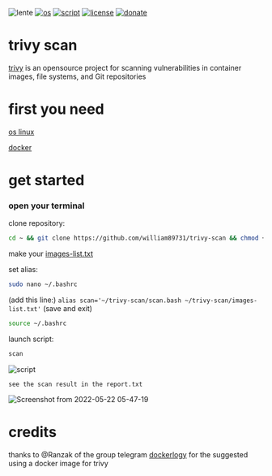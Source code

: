 ![lente](https://user-images.githubusercontent.com/68069659/169600300-9e68d3e0-8406-4eb6-a641-88525646bad3.gif)
[![os](https://img.shields.io/badge/os-linux-red)](https://www.linux.org/)
[![script](https://img.shields.io/badge/script-bash-orange)](https://www.gnu.org/software/bash/)
[![license](https://img.shields.io/badge/license-Apache--2.0-yellowgreen)](https://apache.org/licenses/LICENSE-2.0)
[![donate](https://img.shields.io/badge/donate-wango-blue)](https://www.wango.org/donate.aspx)
# trivy scan

[trivy](https://github.com/aquasecurity/trivy) is an opensource project for scanning  vulnerabilities in container images, file systems, and Git repositories

# first you need

[os linux](https://www.linux.org/pages/download/)

[docker](https://docs.docker.com/engine/install/)

# get started

### open your terminal 


clone  repository:

```bash
cd ~ && git clone https://github.com/william89731/trivy-scan && chmod +X ~/trivy-scan/scan.bash && mkdir ~/trivy_database -p
```
make your [images-list.txt](https://github.com/william89731/trivy-scan/blob/main/images-list.txt)

set alias:

```bash
sudo nano ~/.bashrc
```
(add this line:) ``` alias scan='~/trivy-scan/scan.bash ~/trivy-scan/images-list.txt' ```  (save and exit)

```bash
source ~/.bashrc
```

launch script:

```bash
scan
```

![script](https://user-images.githubusercontent.com/68069659/169677210-5bfd94ef-386c-4a2c-aa4e-de102199c68d.gif)


```see the scan result in the report.txt```

![Screenshot from 2022-05-22 05-47-19](https://user-images.githubusercontent.com/68069659/169677557-1297453c-d3c2-43b2-b31f-8be551387dd2.png)


# credits

thanks to @Ranzak of the group telegram [dockerlogy](https://t.me/dockerlogy) for the suggested using a docker image for trivy









